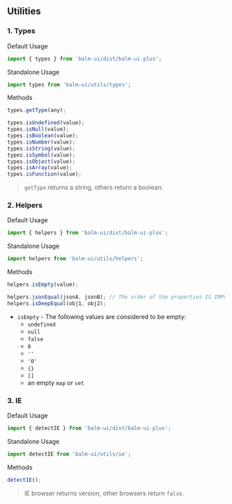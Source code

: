 ## Utilities

### 1. Types

Default Usage

```js
import { types } from 'balm-ui/dist/balm-ui-plus';
```

Standalone Usage

```js
import types from 'balm-ui/utils/types';
```

Methods

```js
types.getType(any);

types.isUndefined(value);
types.isNull(value);
types.isBoolean(value);
types.isNumber(value);
types.isString(value);
types.isSymbol(value);
types.isObject(value);
types.isArray(value);
types.isFunction(value);
```

> `getType` returns a string, others return a boolean.

### 2. Helpers

Default Usage

```js
import { helpers } from 'balm-ui/dist/balm-ui-plus';
```

Standalone Usage

```js
import helpers from 'balm-ui/utils/helpers';
```

Methods

```js
helpers.isEmpty(value);

helpers.jsonEqual(jsonA, jsonB); // The order of the properties IS IMPORTANT
helpers.isDeepEqual(obj1, obj2);
```

- `isEmpty` - The following values are considered to be empty:
  - `undefined`
  - `null`
  - `false`
  - `0`
  - `''`
  - `'0'`
  - `{}`
  - `[]`
  - an empty `map` or `set`

### 3. IE

Default Usage

```js
import { detectIE } from 'balm-ui/dist/balm-ui-plus';
```

Standalone Usage

```js
import detectIE from 'balm-ui/utils/ie';
```

Methods

```js
detectIE();
```

> IE browser returns version, other browsers return `false`.
